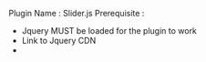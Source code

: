 Plugin Name : Slider.js
Prerequisite :
  - Jquery MUST be loaded for the plugin to work
  - Link to Jquery CDN <script src="https://cdnjs.cloudflare.com/ajax/libs/jquery/3.2.1/jquery.min.js"></script>
  - 
